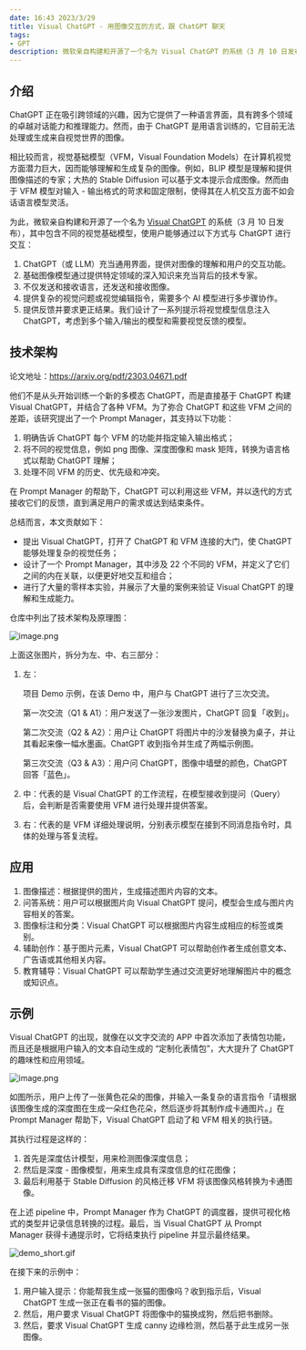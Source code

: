 ```yaml
---
date: 16:43 2023/3/29
title: Visual ChatGPT - 用图像交互的方式，跟 ChatGPT 聊天
tags:
- GPT
description: 微软亲自构建和开源了一个名为 Visual ChatGPT 的系统（3 月 10 日发布），其中包含不同的视觉基础模型。
---
```

## 介绍
ChatGPT 正在吸引跨领域的兴趣，因为它提供了一种语言界面，具有跨多个领域的卓越对话能力和推理能力。然而，由于 ChatGPT 是用语言训练的，它目前无法处理或生成来自视觉世界的图像。

相比较而言，视觉基础模型（VFM，Visual Foundation Models）在计算机视觉方面潜力巨大，因而能够理解和生成复杂的图像。例如，BLIP 模型是理解和提供图像描述的专家；大热的 Stable Diffusion 可以基于文本提示合成图像。然而由于 VFM 模型对输入 - 输出格式的苛求和固定限制，使得其在人机交互方面不如会话语言模型灵活。

为此，微软亲自构建和开源了一个名为 [Visual ChatGPT](https://github.com/microsoft/visual-chatgpt) 的系统（3 月 10 日发布），其中包含不同的视觉基础模型，使用户能够通过以下方式与 ChatGPT 进行交互：
1. ChatGPT（或 LLM）充当通用界面，提供对图像的理解和用户的交互功能。
2. 基础图像模型通过提供特定领域的深入知识来充当背后的技术专家。
3. 不仅发送和接收语言，还发送和接收图像。
4. 提供复杂的视觉问题或视觉编辑指令，需要多个 AI 模型进行多步骤协作。
5. 提供反馈并要求更正结果。我们设计了一系列提示将视觉模型信息注入 ChatGPT，考虑到多个输入/输出的模型和需要视觉反馈的模型。

## 技术架构
论文地址：https://arxiv.org/pdf/2303.04671.pdf

他们不是从头开始训练一个新的多模态 ChatGPT，而是直接基于 ChatGPT 构建 Visual ChatGPT，并结合了各种 VFM。为了弥合 ChatGPT 和这些 VFM 之间的差距，该研究提出了一个 Prompt Manager，其支持以下功能：
1. 明确告诉 ChatGPT 每个 VFM 的功能并指定输入输出格式；
2. 将不同的视觉信息，例如 png 图像、深度图像和 mask 矩阵，转换为语言格式以帮助 ChatGPT 理解；
3. 处理不同 VFM 的历史、优先级和冲突。

在 Prompt Manager 的帮助下，ChatGPT 可以利用这些 VFM，并以迭代的方式接收它们的反馈，直到满足用户的需求或达到结束条件。

总结而言，本文贡献如下： 
- 提出 Visual ChatGPT，打开了 ChatGPT 和 VFM 连接的大门，使 ChatGPT 能够处理复杂的视觉任务；
- 设计了一个 Prompt Manager，其中涉及 22 个不同的 VFM，并定义了它们之间的内在关联，以便更好地交互和组合；
- 进行了大量的零样本实验，并展示了大量的案例来验证 Visual ChatGPT 的理解和生成能力。

仓库中列出了技术架构及原理图：

![image.png](https://p9-juejin.byteimg.com/tos-cn-i-k3u1fbpfcp/ad9be6f6c86a47d0af0cd14ed60e4348~tplv-k3u1fbpfcp-watermark.image?)

上面这张图片，拆分为左、中、右三部分：
1. 左：

    项目 Demo 示例，在该 Demo 中，用户与 ChatGPT 进行了三次交流。

    第一次交流（Q1 & A1）：用户发送了一张沙发图片，ChatGPT 回复「收到」。
    
    第二次交流（Q2 & A2）：用户让 ChatGPT 将图片中的沙发替换为桌子，并让其看起来像一幅水墨画。ChatGPT 收到指令并生成了两幅示例图。
    
    第三次交流（Q3 & A3）：用户问 ChatGPT，图像中墙壁的颜色，ChatGPT 回答「蓝色」。

2. 中：代表的是 Visual ChatGPT 的工作流程，在模型接收到提问（Query）后，会判断是否需要使用 VFM 进行处理并提供答案。
3. 右：代表的是 VFM 详细处理说明，分别表示模型在接到不同消息指令时，具体的处理与答复流程。

## 应用
1. 图像描述：根据提供的图片，生成描述图片内容的文本。
2. 问答系统：用户可以根据图片向 Visual ChatGPT 提问，模型会生成与图片内容相关的答案。
3. 图像标注和分类：Visual ChatGPT 可以根据图片内容生成相应的标签或类别。
4. 辅助创作：基于图片元素，Visual ChatGPT 可以帮助创作者生成创意文本、广告语或其他相关内容。
5. 教育辅导：Visual ChatGPT 可以帮助学生通过交流更好地理解图片中的概念或知识点。

## 示例
Visual ChatGPT 的出现，就像在以文字交流的 APP 中首次添加了表情包功能，而且还是根据用户输入的文本自动生成的 “定制化表情包”，大大提升了 ChatGPT 的趣味性和应用领域。

![image.png](https://p9-juejin.byteimg.com/tos-cn-i-k3u1fbpfcp/31df92aa099c4564a92c9ba22243a5b3~tplv-k3u1fbpfcp-watermark.image?)

如图所示，用户上传了一张黄色花朵的图像，并输入一条复杂的语言指令「请根据该图像生成的深度图在生成一朵红色花朵，然后逐步将其制作成卡通图片。」在 Prompt Manager 帮助下，Visual ChatGPT 启动了和 VFM 相关的执行链。

其执行过程是这样的：
1. 首先是深度估计模型，用来检测图像深度信息；
2. 然后是深度 - 图像模型，用来生成具有深度信息的红花图像；
3. 最后利用基于 Stable Diffusion 的风格迁移 VFM 将该图像风格转换为卡通图像。

在上述 pipeline 中，Prompt Manager 作为 ChatGPT 的调度器，提供可视化格式的类型并记录信息转换的过程。最后，当 Visual ChatGPT 从 Prompt Manager 获得卡通提示时，它将结束执行 pipeline 并显示最终结果。

![demo_short.gif](https://p1-juejin.byteimg.com/tos-cn-i-k3u1fbpfcp/377391b824b448699b90d3cf6776ec8c~tplv-k3u1fbpfcp-watermark.image?)

在接下来的示例中：
1. 用户输入提示：你能帮我生成一张猫的图像吗？收到指示后，Visual ChatGPT 生成一张正在看书的猫的图像。
2. 然后，用户要求 Visual ChatGPT 将图像中的猫换成狗，然后把书删除。
3. 然后，要求 Visual ChatGPT 生成 canny 边缘检测，然后基于此生成另一张图像。